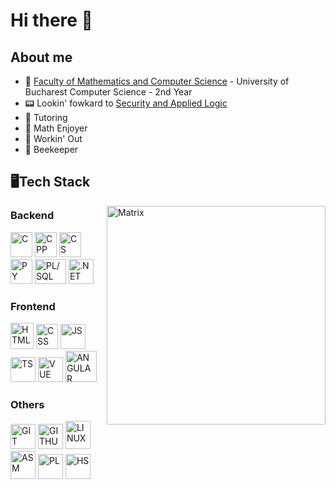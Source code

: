 # Hi there 🦘

## About me
- 🏫 [Faculty of Mathematics and Computer Science](https://fmi.unibuc.ro/) - University of Bucharest Computer Science - 2nd Year
- 📟 Lookin' fowkard to [Security and Applied Logic](https://sal.cs.unibuc.ro/)
- 🐤 Tutoring
- 📝 Math Enjoyer
- 🦍 Workin' Out
- 🐝 Beekeeper

## 🖥Tech Stack
<img align="right" alt="Matrix" height=350 src="https://github.com/Matoka26/Matoka26/assets/106425405/b886e469-a734-415f-bafa-8570055d7ebd">

<p align="left">
  
  ### Backend
  <img src="https://github.com/Matoka26/Matoka26/assets/106425405/3281fd3e-d8cd-4943-9ab7-20f3fa4effe2" width=35 height=40 alt="C">
  <img src="https://github.com/Matoka26/Matoka26/assets/106425405/3cccf4e2-84a4-481b-b222-5204660d9ac5" width=35 height=40 alt="CPP">
  <img src="https://github.com/Matoka26/Matoka26/assets/106425405/2a23f76b-3fbe-4ac5-a71e-90bf0cb03704" width=35 height=40 alt="CS">
  <img src="https://github.com/Matoka26/Matoka26/assets/106425405/58950e80-2f61-4038-ad07-e79e1e48e221" width=35 height=40 alt="PY">
  <img src="https://github.com/Matoka26/Matoka26/assets/106425405/f905f766-6eb0-4e85-b6d3-0abc0330f4b6" width=50 height=40 alt="PL/SQL">
  <img src="https://github.com/Matoka26/Matoka26/assets/106425405/0e58df5b-465d-4a96-8c67-1e36c2c1da7d" width=40 height=40 alt=".NET">
  
  ### Frontend
  <img src="https://github.com/Matoka26/Matoka26/assets/106425405/8f9fe6a7-cb8f-4e97-a514-6e0bd5ba923f" width=37 height=42 alt="HTML">
  <img src="https://github.com/Matoka26/Matoka26/assets/106425405/702ef369-f5ec-4d42-8d26-c57ad0e96b8b" width=35 height=40 alt="CSS">
  <img src="https://github.com/Matoka26/Matoka26/assets/106425405/41d583cc-3bda-4519-8c54-620d8f9f4ac2" width=40 height=40 alt="JS">
  <img src="https://github.com/Matoka26/Matoka26/assets/106425405/96f8c8b2-3022-4833-866a-7041c4e1d654" width=40 height=40 alt="TS">
  <img src="https://github.com/Matoka26/Matoka26/assets/106425405/631d004d-0fca-4ddc-9ef7-6f75aa7a0042" width=40 height=40 alt="VUE">
  <img src="https://github.com/Matoka26/Matoka26/assets/106425405/18a6f1b4-3d22-4b58-b95d-1c1d3e4eb8cd" width=50 height=50 alt="ANGULAR">
  
  ### Others
  <img src="https://github.com/Matoka26/Matoka26/assets/106425405/36b71924-78c8-4226-9922-0decccac4621" width=40 height=40 alt="GIT">
  <img src="https://github.com/Matoka26/Matoka26/assets/106425405/83910f7d-b3c4-41ba-8206-4824d5f4676a" width=40 height=40 alt="GITHUB">
  <img src="https://github.com/Matoka26/Matoka26/assets/106425405/0f66ade0-8c69-4dfb-935d-472ab50183cd" width=40 height=45 alt="LINUX">
  <img src="https://github.com/Matoka26/Matoka26/assets/106425405/25fe335c-db48-4e86-89ef-8992fe5dd58b" width=40 height=45 alt="ASM">
  <img src="https://github.com/Matoka26/Matoka26/assets/106425405/45f42bde-3b6e-4239-a9b6-ad44457d2030" width=40 height=40 alt="PL">
  <img src="https://github.com/Matoka26/Matoka26/assets/106425405/b13221e0-3655-435f-85cf-b3e112fb9f25" width=40 height=40 alt="HS">
</p>  



